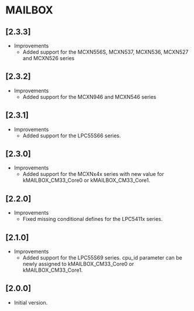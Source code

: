 # MAILBOX

## [2.3.3]

- Improvements
  - Added support for the MCXN556S, MCXN537, MCXN536, MCXN527 and MCXN526 series

## [2.3.2]

- Improvements
  - Added support for the MCXN946 and MCXN546 series

## [2.3.1]

- Improvements
  - Added support for the LPC55S66 series.

## [2.3.0]

- Improvements
  - Added support for the MCXNx4x series with new value for kMAILBOX_CM33_Core0 or kMAILBOX_CM33_Core1.

## [2.2.0]

- Improvements
  - Fixed missing conditional defines for the LPC5411x series.

## [2.1.0]

- Improvements
  - Added support for the LPC55S69 series. cpu_id parameter can be newly
    assigned to kMAILBOX_CM33_Core0 or kMAILBOX_CM33_Core1.

## [2.0.0]

- Initial version.
